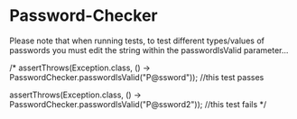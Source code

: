 # Password-Checker

Please note that when running tests, to test different types/values of passwords you must edit the string within the passwordIsValid parameter...

/*
assertThrows(Exception.class, () -> PasswordChecker.passwordIsValid("P@ssword")); //this test passes

assertThrows(Exception.class, () -> PasswordChecker.passwordIsValid("P@ssword2")); //this test fails
*/
